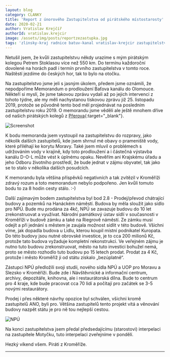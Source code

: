 ```yaml
---
layout: blog
category: CLANKY
title: 'Report z únorového Zastupitelstva od pirátského místostarosty'
date: 2020-02-21
author: Vratislav Krejčíř
authorId: vratislav.krejcir
image: /assets/img/posts/reportzezastupka.jpg
tags: 'zlinsky-kraj radnice batuv-kanal vratislav-krejcir zastupitelstvo'
---
```

Netušil jsem, že kvůli zastupitelstvu někdy urazíme s mým pirátským kolegou Petrem Stoklasou více než 550 km. Do termínu každoroční dovolené na horách padl i termín prvního zastupitelstva v tomto roce.  Naštěstí jezdíme do českých hor, tak to bylo na otočku.

Na zastupitelstvo jsme jeli s jasným úkolem, předem jsme oznámili, že nepodpoříme Memorandum o prodloužení Baťova kanálu do Olomouce. Někteří si myslí, že jsme takovou zprávu vydali až po jejich intervenci z tohoto týdne, ale my měli nachystanou tiskovou zprávu již 25. listopadu 2019, protože se původně tento bod měl projednávat na posledním zastupitelstvu roku 2019. O memorandu jsme věděli ale ještě mnohem dříve od našich pirátských kolegů z [Přerova](https://olomoucky.pirati.cz/tiskove-zpravy/8-zasedani-zastupitelstva-mesta-prerova-uspech-ale-i-mnoha-zklamani.html){:target="_blank"}.

![Screenshot](https://kromeriz.pirati.cz/assets/img/posts/screenkanal.png)

K bodu memoranda jsem vystoupil na zastupitelstvu do rozpravy, jako několik dalších zastupitelů, kde jsem shrnul mé obavy o prameniště vody, které přiléhají ke korytu Moravy. Také jsem mluvil o problémech s udržováním vody v krajině, kdy toto prodloužení a i částečná výstavba kanálu D-O-L může vést k úplnému opaku. Nevěřím ani Krajskému úřadu a jeho Odboru životního prostředí, že bude jednat v zájmu obyvatel, tak jako se to stalo v několika dalších posudcích.

K memorandu byla většina příspěvků negativních a tak zvítězil v Kroměříži zdravý rozum a toto memorandum nebylo podpořeno. Jen kvůli tomuto bodu to za 8 hodin cesty stálo. :-)

Další zajímavým bodem zastupitelstva byl bod 2.8 - Prodej/převod chátrající budovy a pozemků na Hanáckém náměstí. Budova by měla sloužit jako sídlo pro NPÚ. Bude mu prodána za 4kč, NPÚ se zavazuje budovu do 10 let zrekonstruovat a využívat. Národní památkový ústav sídlí v současnosti v Kroměříži v budově zámku a také na Riegrově náměstí. Ze zámku musí odejít a při jednání s městem je zaujala možnost sídlit v této budově. Všichni víme, jak dopadla budova u Lidlu, kterou koupil místní podnikatel Kuropata. Do této budovy jsou nutné obrovské investice, je to cca 200 milionů Kč, protože tato budova vyžaduje kompletní rekonstrukci. Ve veřejném zájmu je nutno tuto budovu zrekonstruovat, město na tuto investici bohužel nemá, proto se město rozhodlo tuto budovu po 15 letech prodat. Prodat za 4 Kč, protože i město Kroměříž ji od státu získalo „bezúplatně“.

Zástupci NPÚ předložili svoji studii, nového sídla NPÚ a UOP pro Moravu a Slezsko v Kroměříži. Bude zde i Návštěvnické a informační centrum, archivy, depozitáře, knihovna, ale i restaurátorská dílna. Bude to centrum pro 4 kraje, kde bude pracovat cca 70 lidí a počítají pro začátek se 3-5 novými restaurátory. 

Prodej i přes některé návrhy opozice byl schválen, všichni kromě zastupitelů ANO, byli pro. Většina zastupitelů tento projekt vítá a věnování budovy nazpět státu je pro ně tou nejlepší cestou.

![NPÚ](https://kromeriz.pirati.cz/assets/img/posts/reportzezastupka.jpg)

Na konci zastupitelstva jsem předal předsedajícímu (starostovi) interpelaci na zastupitele Motyčku, tuto interpelaci zveřejníme v pondělí.

Hezký víkend všem. Piráti z Kroměříže.

---

